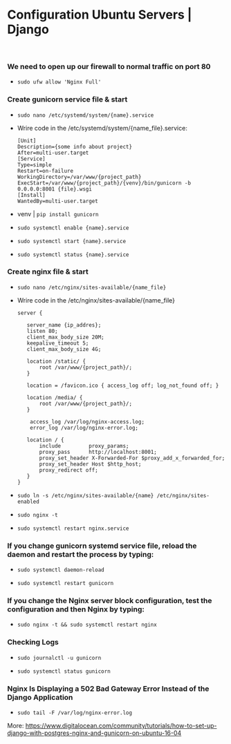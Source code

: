 # Configuration Ubuntu Servers | Django 
<br>

  ### We need to open up our firewall to normal traffic on port 80
  *     sudo ufw allow 'Nginx Full'
  ### Create gunicorn service file & start
  *     sudo nano /etc/systemd/system/{name}.service
  * Wrire code in the /etc/systemd/system/{name_file}.service:
        
        [Unit]
        Description={some info about project}
        After=multi-user.target
        [Service]
        Type=simple
        Restart=on-failure
        WorkingDirectory=/var/www/{project_path}
        ExecStart=/var/www/{project_path}/{venv}/bin/gunicorn -b 0.0.0.0:8001 {file}.wsgi
        [Install]
        WantedBy=multi-user.target

  * venv | `pip install gunicorn`
  *     sudo systemctl enable {name}.service
  *     sudo systemctl start {name}.service
  *     sudo systemctl status {name}.service
  ### Create nginx file & start
  *     sudo nano /etc/nginx/sites-available/{name_file}
  * Wrire code in the /etc/nginx/sites-available/{name_file}
     
        server {
     
           server_name {ip_addres};
           listen 80;
           client_max_body_size 20M;
           keepalive_timeout 5;
           client_max_body_size 4G;

           location /static/ {
               root /var/www/{project_path}/;
           }
           
           location = /favicon.ico { access_log off; log_not_found off; }
           
           location /media/ {
               root /var/www/{project_path}/;
           }
           
            access_log /var/log/nginx-access.log;
            error_log /var/log/nginx-error.log;

           location / {
               include         proxy_params;
               proxy_pass      http://localhost:8001;
               proxy_set_header X-Forwarded-For $proxy_add_x_forwarded_for;
               proxy_set_header Host $http_host;
               proxy_redirect off;
           }
        }
     
   *     sudo ln -s /etc/nginx/sites-available/{name} /etc/nginx/sites-enabled
   *     sudo nginx -t
   *     sudo systemctl restart nginx.service

### If you change gunicorn systemd service file, reload the daemon and restart the process by typing:

 *     sudo systemctl daemon-reload
 *     sudo systemctl restart gunicorn
 

### If you change the Nginx server block configuration, test the configuration and then Nginx by typing:

 *     sudo nginx -t && sudo systemctl restart nginx

### Checking Logs

 *     sudo journalctl -u gunicorn
 *     sudo systemctl status gunicorn


### Nginx Is Displaying a 502 Bad Gateway Error Instead of the Django Application

  *     sudo tail -F /var/log/nginx-error.log

More: https://www.digitalocean.com/community/tutorials/how-to-set-up-django-with-postgres-nginx-and-gunicorn-on-ubuntu-16-04
